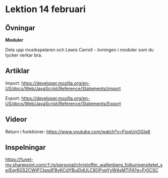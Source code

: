 # Lektion 14 februari

## Övningar

**Moduler**

Dela upp musikspelaren och Lewis Carroll - övningen i moduler som du tycker verkar bra.

## Artiklar

Import: https://developer.mozilla.org/en-US/docs/Web/JavaScript/Reference/Statements/import

Export: https://developer.mozilla.org/en-US/docs/Web/JavaScript/Reference/Statements/Export

## Videor

Return i funktioner: https://www.youtube.com/watch?v=FioqUnOGlq8

## Inspelningar

https://funet-my.sharepoint.com/:f:/g/personal/christoffer_wallenberg_folkuniversitetet_se/Eqr6GS2CWtFCtasdFByKCdYBujDdULC8OPypYyW4sMTiFA?e=Fr0CSC